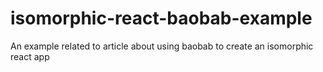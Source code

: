 # isomorphic-react-baobab-example
An example related to article about using baobab to create an isomorphic react app
